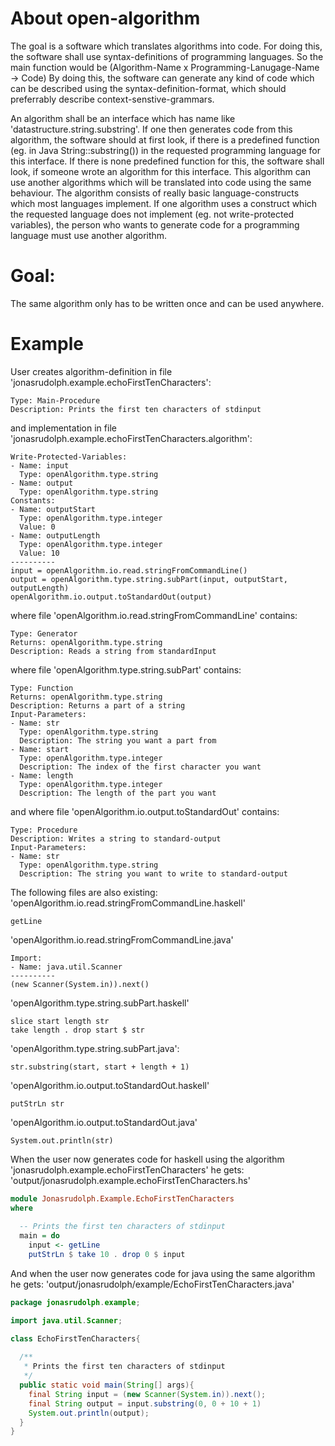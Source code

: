 # About open-algorithm
The goal is a software which translates algorithms into code. For doing this, the software shall use syntax-definitions of programming languages. So the main function would be (Algorithm-Name x Programming-Lanugage-Name -> Code)
By doing this, the software can generate any kind of code which can be described using the syntax-definition-format, which should preferrably describe context-senstive-grammars.

An algorithm shall be an interface which has name like 'datastructure.string.substring'. If one then generates code from this algorithm, the software should at first look, if there is a predefined function (eg. in Java String::substring()) in the requested programming language for this interface. If there is none predefined function for this, the software shall look, if someone wrote an algorithm for this interface. This algorithm can use another algorithms which will be translated into code using the same behaviour. The algorithm consists of really basic language-constructs which most languages implement. If one algorithm uses a construct which the requested language does not implement (eg. not write-protected variables), the person who wants to generate code for a programming language must use another algorithm. 

# Goal:
The same algorithm only has to be written once and can be used anywhere.

# Example
User creates algorithm-definition in file 'jonasrudolph.example.echoFirstTenCharacters':
```
Type: Main-Procedure
Description: Prints the first ten characters of stdinput
```

and implementation in file 'jonasrudolph.example.echoFirstTenCharacters.algorithm': 
```
Write-Protected-Variables: 
- Name: input
  Type: openAlgorithm.type.string
- Name: output
  Type: openAlgorithm.type.string
Constants:
- Name: outputStart
  Type: openAlgorithm.type.integer
  Value: 0
- Name: outputLength
  Type: openAlgorithm.type.integer
  Value: 10
----------
input = openAlgorithm.io.read.stringFromCommandLine()
output = openAlgorithm.type.string.subPart(input, outputStart, outputLength)
openAlgorithm.io.output.toStandardOut(output)
```

where file 'openAlgorithm.io.read.stringFromCommandLine' contains:
```
Type: Generator
Returns: openAlgorithm.type.string
Description: Reads a string from standardInput
```

where file 'openAlgorithm.type.string.subPart' contains:
```
Type: Function
Returns: openAlgorithm.type.string
Description: Returns a part of a string
Input-Parameters:
- Name: str
  Type: openAlgorithm.type.string
  Description: The string you want a part from
- Name: start
  Type: openAlgorithm.type.integer
  Description: The index of the first character you want
- Name: length
  Type: openAlgorithm.type.integer
  Description: The length of the part you want
```

and where file 'openAlgorithm.io.output.toStandardOut' contains:
```
Type: Procedure
Description: Writes a string to standard-output
Input-Parameters:
- Name: str
  Type: openAlgorithm.type.string
  Description: The string you want to write to standard-output
```

The following files are also existing:
'openAlgorithm.io.read.stringFromCommandLine.haskell'
```
getLine
```

'openAlgorithm.io.read.stringFromCommandLine.java'
```
Import:
- Name: java.util.Scanner
----------
(new Scanner(System.in)).next()
```

'openAlgorithm.type.string.subPart.haskell'
```
slice start length str
take length . drop start $ str
```

'openAlgorithm.type.string.subPart.java':
```
str.substring(start, start + length + 1)
```

'openAlgorithm.io.output.toStandardOut.haskell'
```
putStrLn str
```

'openAlgorithm.io.output.toStandardOut.java'
```
System.out.println(str)
```


When the user now generates code for haskell using the algorithm 'jonasrudolph.example.echoFirstTenCharacters' he gets:
'output/jonasrudolph.example.echoFirstTenCharacters.hs'
```haskell
module Jonasrudolph.Example.EchoFirstTenCharacters
where
  
  -- Prints the first ten characters of stdinput
  main = do
    input <- getLine
    putStrLn $ take 10 . drop 0 $ input
```

And when the user now generates code for java using the same algorithm he gets:
'output/jonasrudolph/example/EchoFirstTenCharacters.java'
```java
package jonasrudolph.example;

import java.util.Scanner;

class EchoFirstTenCharacters{
 
  /**
   * Prints the first ten characters of stdinput
   */
  public static void main(String[] args){
    final String input = (new Scanner(System.in)).next();
    final String output = input.substring(0, 0 + 10 + 1)
    System.out.println(output);
  }
}
```
